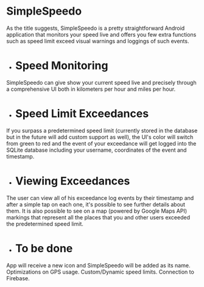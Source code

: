 # SimpleSpeedo #

As the title suggests, SimpleSpeedo is a pretty straightforward Android application that monitors your speed live and offers you few extra functions such as speed limit exceed
visual warnings and loggings of such events.

* # Speed Monitoring #
SimpleSpeedo can give show your current speed live and precisely through a comprehensive UI both in kilometers per hour and miles per hour.

* # Speed Limit Exceedances #
If you surpass a predetermined speed limit (currently stored in the database but in the future will add custom support as well), the UI's color will switch from green to red and
the event of your exceedance will get logged into the SQLite database including your username, coordinates of the event and timestamp.

* # Viewing Exceedances #
The user can view all of his exceedance log events by their timestamp and after a simple tap on each one, it's possible to see further details about them. It is also possible to see
on a map (powered by Google Maps API) markings that represent all the places that you and other users exceeded the predetermined speed limit.

* # To be done #
App will receive a new icon and SimpleSpeedo will be added as its name.
Optimizations on GPS usage.
Custom/Dynamic speed limits.
Connection to Firebase.

